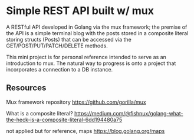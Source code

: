 # Simple REST API built w/ mux

A RESTful API developed in Golang via the mux framework; the premise of the API is a simple terminal blog with the posts stored in a composite literal storing structs (Posts) that can be accessed via the GET/POST/PUT/PATCH/DELETE methods.

This mini project is for personal reference intended to serve as an introduction to mux. The natural way to progress is onto a project that  incorporates a connection to a DB instance. 


## Resources

Mux framework repository
https://github.com/gorilla/mux

What is a composite literal?
https://medium.com/@fishnux/golang-what-the-heck-is-a-composite-literal-6dd194480a75

not applied but for reference, maps 
https://blog.golang.org/maps
